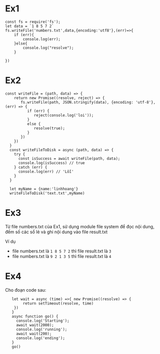 # Ex1
```
const fs = require('fs');
let data = `1 8 5 7 2`
fs.writeFile('numbers.txt',data,{encoding:'utf8'},(err)=>{
    if (err){
        console.log(err);
    }else{
        console.log("resolve");
    }
    
})
```
# Ex2
```
const writeFile = (path, data) => {
    return new Promise((resolve, reject) => {
       fs.writeFile(path, JSON.stringify(data), {encoding: 'utf-8'}, (err) => {
          if (err) {
             reject(console.log('loi'));
          }
          else {
             resolve(true);
          }
       })
    })
  }
  const writeFileToDisk = async (path, data) => {
    try {
      const isSuccess = await writeFile(path, data);
      console.log(isSuccess) // true
    } catch (err) {
      console.log(err) // 'Lỗi'
    }
  }

  let myName = {name:'linhhoang'}
  writeFileToDisk('text.txt',myName)
```

# Ex3
Từ file numbers.txt của Ex1, sử dụng module file system để đọc nội dung, đếm số các sổ lẻ và ghi nội dung vào file result.txt

Ví dụ 
- file numbers.txt là `1 8 5 7 2` thì file result.txt là `3`
- file numbers.txt là `9 2 1 3 5` thì file result.txt là `4`

# Ex4
Cho đoạn code sau:
```
   let wait = async (time) =>{ new Promise((resolve) => {
        return setTimeout(resolve, time)
    })
   }
   async function go() {
     console.log('Starting');
     await wait(2000);
     console.log('running');
     await wait(200);
     console.log('ending');
   }
   go()
```

